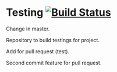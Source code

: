 Testing [![Build Status](https://travis-ci.org/ddre54/Testing.png?branch=master)](https://travis-ci.org/ddre54/Testing)
=======

Change in master.

Repository to build testings for project.

Add for pull request (test).

Second commit feature for pull request.
